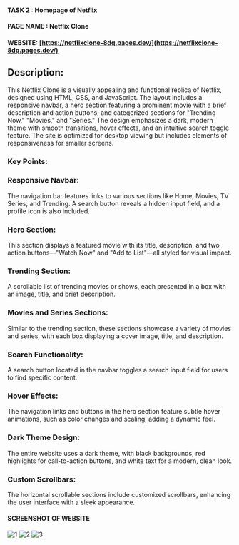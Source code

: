 
#### TASK 2  : Homepage of Netflix

#### PAGE NAME : Netflix Clone

#### WEBSITE: [https://netflixclone-8dq.pages.dev/](https://netflixclone-8dq.pages.dev/)

## Description:
This Netflix Clone is a visually appealing and functional replica of Netflix, designed using HTML, CSS, and JavaScript. The layout includes a responsive navbar, a hero section featuring a prominent movie with a brief description and action buttons, and categorized sections for "Trending Now," "Movies," and "Series." The design emphasizes a dark, modern theme with smooth transitions, hover effects, and an intuitive search toggle feature. The site is optimized for desktop viewing but includes elements of responsiveness for smaller screens.


### Key Points:

### Responsive Navbar: 
The navigation bar features links to various sections like Home, Movies, TV Series, and Trending. A search button reveals a hidden input field, and a profile icon is also included.

### Hero Section: 
This section displays a featured movie with its title, description, and two action buttons—"Watch Now" and "Add to List"—all styled for visual impact.

### Trending Section: 
A scrollable list of trending movies or shows, each presented in a box with an image, title, and brief description.

### Movies and Series Sections: 
Similar to the trending section, these sections showcase a variety of movies and series, with each box displaying a cover image, title, and description.

### Search Functionality: 
A search button located in the navbar toggles a search input field for users to find specific content.

### Hover Effects: 
The navigation links and buttons in the hero section feature subtle hover animations, such as color changes and scaling, adding a dynamic feel.

### Dark Theme Design: 
The entire website uses a dark theme, with black backgrounds, red highlights for call-to-action buttons, and white text for a modern, clean look.

### Custom Scrollbars: 
The horizontal scrollable sections include customized scrollbars, enhancing the user interface with a sleek appearance.

#### SCREENSHOT OF WEBSITE

![1](https://github.com/user-attachments/assets/e4882b8a-b506-4f9e-abfc-da0dd1ab9ead)
![2](https://github.com/user-attachments/assets/ad6d8c80-284c-49a3-802c-c8c895804818)
![3](https://github.com/user-attachments/assets/a9112a7a-f3d3-48f4-b046-2107adcf6821)



